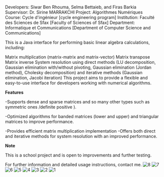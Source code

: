 Developers: Siwar Ben Rhouma, Selma Bettaieb, and Firas Barkia
Supervisor: Dr. Sirine MARRAKCHI
Project: Algorithmes Numériques 
Course: Cycle d'ingénieur [cycle engineering program]
Institution: Faculté des Sciences de Sfax [Faculty of Sciences of Sfax]
Department: Informatique et Communications [Department of Computer Science and Communications]


This is a Java interface for performing basic linear algebra calculations, including:

Matrix multiplication (matrix-matrix and matrix-vector)
Matrix transpose
Matrix inverse
System resolution using direct methods (LU decomposition, Gaussian elimination with/without pivoting, Gaussian elimination (Jordan method), Cholesky decomposition) and iterative methods (Gaussian elimination, Jacobi iteration)
This project aims to provide a flexible and easy-to-use interface for developers working with numerical algorithms.

**Features**

-Supports dense and sparse matrices and so many other types such as symmetric ones /definite positive ).

-Optimized algorithms for banded matrices (lower and upper) and triangular matrices to improve performance.

-Provides efficient matrix multiplication implementation
-Offers both direct and iterative methods for system resolution with an improved performance.

**Note**

This is a school project and is open to improvements and further testing.

For further information and detailed usage instructions,  contact me.
![8](https://github.com/sambett/java-numeric-algorithms/assets/130989690/7c97ab87-7e50-4c79-89a8-9074e68a266b)
![7](https://github.com/sambett/java-numeric-algorithms/assets/130989690/b8d3ee0a-6f34-4cc7-9879-d89b4abd3abe)
![6](https://github.com/sambett/java-numeric-algorithms/assets/130989690/330ff5f7-6757-4349-b3bd-69c7760360c0)
![5](https://github.com/sambett/java-numeric-algorithms/assets/130989690/617a4a87-e6cd-4232-b212-38a6f7697fda)
![4](https://github.com/sambett/java-numeric-algorithms/assets/130989690/cd140aa8-10ea-4e1f-86e5-6ddaa246b7a7)
![3](https://github.com/sambett/java-numeric-algorithms/assets/130989690/9613ea25-dd60-41aa-a66e-638eff33a19e)
![2](https://github.com/sambett/java-numeric-algorithms/assets/130989690/0e08846d-2796-40b4-aa7f-74b1d8763f92)
![1](https://github.com/sambett/java-numeric-algorithms/assets/130989690/037696a2-fcaa-426b-ac89-8f0d752489dd)

